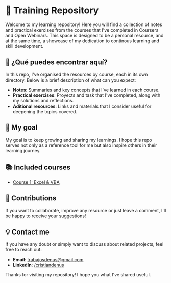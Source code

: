 # 🧠 Training Repository

Welcome to my learning repository! Here you will find a collection of notes and practical exercises from the courses that I've completed in Coursera and Open Webinars. This space is designed to be a personal resource, and at the same time, a showcase of my dedication to continous learning and skill development.

## 🚀 ¿Qué puedes encontrar aquí?

In this repo, I've organised the resources by course, each in its own directory. Below is a brief description of what can you expect:

- **Notes**: Summaries and key concepts that I've learned in each course.
- **Practical exercises**: Proyects and task that I've completed, along with my solutions and reflections.
- **Aditional resources**: Links and materials that I consider useful for deepening the topics covered.

## 🌟 My goal

My goal is to keep growing and sharing my learnings. I hope this repo serves not only as a reference tool for me but also inspire others in their learning journey.

## 📚 Included courses

- [Course 1: Excel & VBA](https://github.com/CDenus/Training/tree/main/Excel%26VBA)

## 🎯 Contributions

If you want to collaborate, improve any resource or just leave a comment, I'll be happy to receive your suggestions!

## 💡 Contact me

If you have any doubt or simply want to discuss about related projects, feel free to reach out:

- **Email**: trabajosdenus@gmail.com
- **LinkedIn**: [/cristiandenus](www.linkedin.com/in/cristiandenus)

Thanks for visiting my repository! I hope you what I've shared useful.

